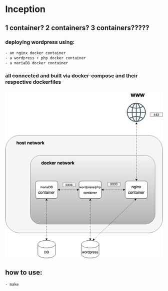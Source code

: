 # Inception
## 1 container? 2 containers? 3 containers?????
### deploying wordpress using:
    - an nginx docker container
    - a wordpress + php docker container
    - a mariaDB docker container
 ### all connected and built via docker-compose and their respective dockerfiles
 ![image](1.png)
 ## how to use:
    - make
